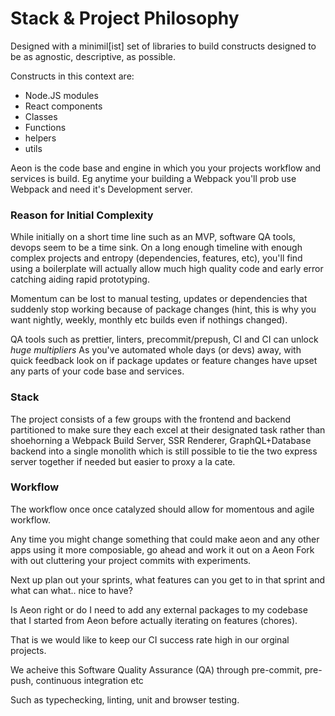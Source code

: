 # Stack & Project Philosophy

Designed with a minimil\[ist] set of libraries to build constructs designed to be as agnostic, descriptive, as possible.

Constructs in this context are:
* Node.JS modules
* React components
* Classes
* Functions
* helpers
* utils

Aeon is the code base and engine in which you your projects workflow and services is build. Eg anytime your building a Webpack you'll prob use Webpack and need it's Development server.

### Reason for Initial Complexity

While initially on a short time line such as an MVP, software QA tools, devops seem to be a time sink. On a long enough timeline with enough complex projects and entropy (dependencies, features, etc), you'll find using a boilerplate will actually allow much high quality code and early error catching aiding rapid prototyping.

Momentum can be lost to manual testing, updates or dependencies that suddenly stop working because of package changes (hint, this is why you want nightly, weekly, monthly etc builds even if nothings changed).

QA tools such as prettier, linters, precommit/prepush, CI and CI can unlock *huge multipliers* As you've automated whole days (or devs) away, with quick feedback look on if package updates or feature changes have upset any parts of your code base and services.

### Stack
The project consists of a few groups with the frontend and backend partitioned to make sure they each excel at their designated task rather than shoehorning a Webpack Build Server, SSR Renderer, GraphQL+Database backend into a single monolith which is still possible to tie the two express server together if needed but easier to proxy a la cate.


### Workflow

The workflow once once catalyzed should allow for momentous and agile workflow.

Any time you might change something that could make aeon and any other apps using it more composiable,
go ahead and work it out on a Aeon Fork with out cluttering your project commits with experiments.

Next up plan out your sprints, what features can you get to in that sprint and what can what.. nice to have?

Is Aeon right or do I need to add any external packages to my codebase that I started from Aeon before actually iterating on features (chores).

That is we would like to keep our CI success rate high in our orginal projects.

We acheive this Software Quality Assurance (QA) through pre-commit, pre-push, continuous integration etc

Such as typechecking, linting, unit and browser testing.











